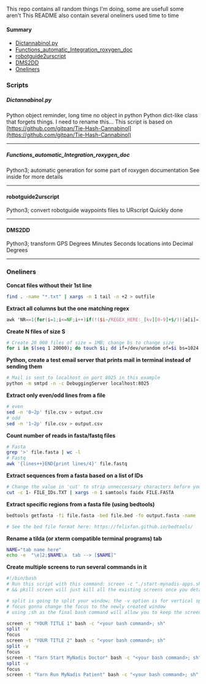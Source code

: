 This repo contains all random things I'm doing, some are usefull some aren't
This README also contain several oneliners used time to time

#### Summary
- [Dictannabinol.py](#dictannabinol)
- [Functions\_automatic\_Integration\_roxygen\_doc](#roxygen)
- [robotguide2urscript](#robotguide2urscript)
- [DMS2DD](#dms2dd)
- [Oneliners](#oneliners)


### Scripts
##### Dictannabinol.py<a name="dictannabinol"></a>
Python object reminder, long time no object in python
Python dict-like class that forgets things. I need to rename this...
This script is based on [https://github.com/gitpan/Tie-Hash-Cannabinol](https://github.com/gitpan/Tie-Hash-Cannabinol)

---
##### Functions\_automatic\_Integration\_roxygen\_doc<a name="roxygen"></a>
Python3; automatic generation for some part of roxygen documentation
See inside for more details

---
#### robotguide2urscript<a name="robotguide2urscript"></a>
Python3; convert robotguide waypoints files to URscript
Quickly done


---
#### DMS2DD<a name="dms2dd"></a>
Python3; transform GPS Degrees Minutes Seconds locations into Decimal Degrees

---

### Oneliners <a name="oneliners"></a>
**Concat files without their 1st line**
```bash
find . -name "*.txt" | xargs -n 1 tail -n +2 > outfile
```

**Extract all columns but the one matching regex**
```awk
awk 'NR==1{for(i=1;i<=NF;i++)if(!($i~/REGEX_HERE:_[kv][0-9]+$/)){a[i]=1;m=i}}{for(i=1;i<=NF;i++)if(a[i])printf "%s%s",$i,(i==m?RS:FS)}' FILE.tsv |column -t
```

**Create N files of size S**
```bash
# Create 20 000 files of size = 1MB; change bs to change size
for i in $(seq 1 20000); do touch $i; dd if=/dev/urandom of=$i bs=1024 count=1024 >/dev/null 2>&1; done
```

**Python, create a test email server that prints mail in terminal instead of sending them**
```bash
# Mail is sent to localhost on port 8025 in this example
python -m smtpd -n -c DebuggingServer localhost:8025
```

**Extract only even/odd lines from a file**
```bash
# even
sed -n '0~2p' file.csv > output.csv
# odd
sed -n '1~2p' file.csv > output.csv
```

**Count number of reads in fasta/fastq files**
```bash
# Fasta
grep '>' file.fasta | wc -l
# Fastq
awk '{lines++}END{print lines/4}' file.fastq
```

**Extract sequences from a fasta based on a list of IDs**
```bash
# Change the value in 'cut' to strip unneccessary characters before your id
cut -c 1- FILE_IDs.TXT | xargs -n 1 samtools faidx FILE.FASTA
```

**Extract specific regions from a fasta file (using bedtools)**
```bash
bedtools getfasta -fi file.fasta -bed file.bed -fo output.fasta -name

# See the bed file format here: https://felixfan.github.io/bedtools/
```

**Rename a tilda (or xterm compatible terminal programs) tab**
```bash
NAME="tab name here"
echo -e  "\e]2;$NAME\a  tab --> [$NAME]"
```

**Create multiple screens to run several commands in it**
```bash
#!/bin/bash
# Run this script with this command: screen -c "./start-mynadis-apps.sh" && pkill screen
# && pkill screen will just kill all the existing screens once you detach; on macos use pkill SCREEN instead

# split is going to split your window; the -v option is for vertical splitting and only available for screen > 4.01.0
# focus gonna change the focus to the newly created window
# using ;sh as the final bash command will allow you to keep the screen running. Otherwise it will terminate itself once the command is done running

screen -t "YOUR TITLE 1" bash -c "<your bash command>; sh"
split -v
focus
screen -t "YOUR TITLE 2" bash -c "<your bash command>; sh"
split -v
focus
screen -t "Yarn Start MyNadis Doctor" bash -c "<your bash command>; sh"
split -v
focus
screen -t "Yarn Run MyNadis Patient" bash -c "<your bash command>; sh"
```
